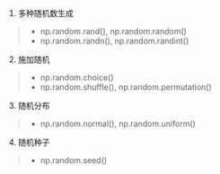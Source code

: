 1. 多种随机数生成
> * np.random.rand(), np.random.random()
> * np.random.randn(), np.random.randint()

2. 施加随机
> * np.random.choice()
> * np.random.shuffle(), np.random.permutation()

3. 随机分布
> * np.random.normal(), np.random.uniform()

4. 随机种子
> * np.random.seed()
